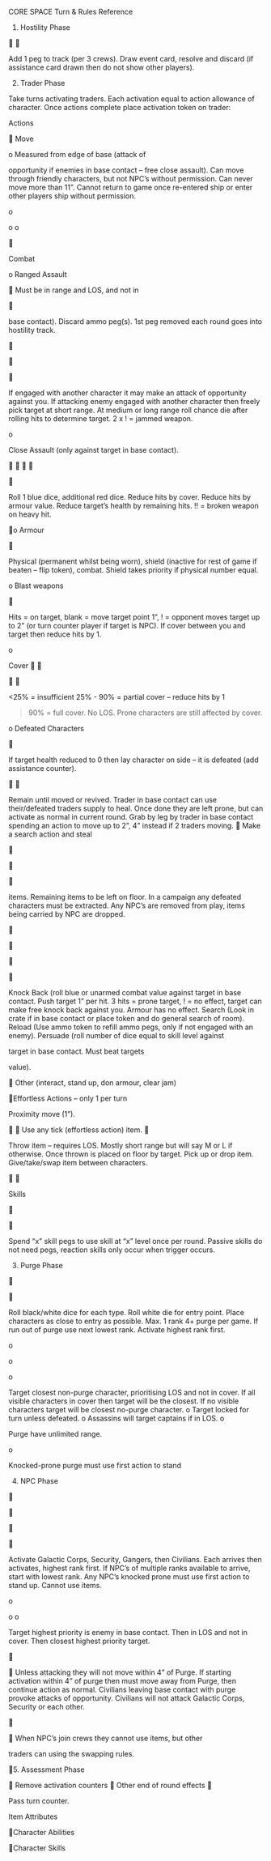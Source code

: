 CORE SPACE Turn & Rules Reference

1. Hostility Phase




Add 1 peg to track (per 3 crews).
Draw event card, resolve and discard (if assistance card
drawn then do not show other players).

2. Trader Phase

Take turns activating traders.  Each activation equal to action
allowance of character.  Once actions complete place activation
token on trader:

Actions

  Move

o  Measured from edge of base (attack of

opportunity if enemies in base contact – free
close assault).
Can move through friendly characters, but not
NPC’s without permission.
Can never move more than 11”.
Cannot return to game once re-entered ship or
enter other players ship without permission.

o

o
o



Combat

o  Ranged Assault

  Must be in range and LOS, and not in



base contact).
Discard ammo peg(s).  1st peg
removed each round goes into
hostility track.







If engaged with another character it
may make an attack of opportunity
against you.
If attacking enemy engaged with
another character then freely pick
target at short range.  At medium or
long range roll chance die after
rolling hits to determine target.
2 x ! = jammed weapon.

o

Close Assault (only against target in base
contact).








Roll 1 blue dice, additional red dice.
Reduce hits by cover.
Reduce hits by armour value.
Reduce target’s health by remaining
hits.
!! = broken weapon on heavy hit.

o  Armour



Physical (permanent whilst being
worn), shield (inactive for rest of
game if beaten – flip token), combat.
Shield takes priority if physical
number equal.

o  Blast weapons



Hits = on target, blank = move target
point 1”, ! = opponent moves target
up to 2” (or turn counter player if
target is NPC).  If cover between you
and target then reduce hits by 1.

o

Cover






<25% = insufficient
25% - 90% = partial cover – reduce
hits by 1
>90% = full cover.  No LOS.
Prone characters are still affected by
cover.

o  Defeated Characters



If target health reduced to 0 then lay
character on side – it is defeated
(add assistance counter).




Remain until moved or revived.
Trader in base contact can use
their/defeated traders supply to
heal.  Once done they are left prone,
but can activate as normal in current
round.
Grab by leg by trader in base contact
spending an action to move up to 2”,
4” instead if 2 traders moving.
  Make a search action and steal







items.  Remaining items to be left on
floor.
In a campaign any defeated
characters must be extracted.
Any NPC’s are removed from play,
items being carried by NPC are
dropped.









Knock Back (roll blue or unarmed combat value against
target in base contact.  Push target 1” per hit.  3 hits =
prone target, ! = no effect, target can make free knock
back against you.  Armour has no effect.
Search (Look in crate if in base contact or place token
and do general search of room).
Reload (Use ammo token to refill ammo pegs, only if not
engaged with an enemy).
Persuade (roll number of dice equal to skill level against

target in base contact.  Must beat targets

 value).

  Other (interact, stand up, don armour, clear jam)

Effortless Actions – only 1 per turn

Proximity move (1”).


  Use any tick (effortless action) item.


Throw item – requires LOS.  Mostly short range but will
say M or L if otherwise.  Once thrown is placed on floor
by target.
Pick up or drop item.
Give/take/swap item between characters.




Skills





Spend “x” skill pegs to use skill at “x” level once per
round.
Passive skills do not need pegs, reaction skills only occur
when trigger occurs.

3. Purge Phase





Roll black/white dice for each type.  Roll white die for
entry point.  Place characters as close to entry as
possible.  Max. 1 rank 4+ purge per game.  If run out of
purge use next lowest rank.
Activate highest rank first.

o

o

o

Target closest non-purge character, prioritising
LOS and not in cover.
If all visible characters in cover then target will
be the closest.
If no visible characters target will be closest
no-purge character.
o
Target locked for turn unless defeated.
o  Assassins will target captains if in LOS.
o

Purge have unlimited range.

o

Knocked-prone purge must use first action to
stand

4. NPC Phase









Activate Galactic Corps, Security, Gangers, then Civilians.
Each arrives then activates, highest rank first.
If NPC’s of multiple ranks available to arrive, start with
lowest rank.
Any NPC’s knocked prone must use first action to stand
up.
Cannot use items.

o

o
o

Target highest priority is enemy in base
contact.
Then in LOS and not in cover.
Then closest highest priority target.



  Unless attacking they will not move within 4” of Purge. If
starting activation within 4” of purge then must move
away from Purge, then continue action as normal.
Civilians leaving base contact with purge provoke
attacks of opportunity.
Civilians will not attack Galactic Corps, Security or each
other.



  When NPC’s join crews they cannot use items, but other

traders can using the swapping rules.

5. Assessment Phase


Remove activation counters
  Other end of round effects


Pass turn counter.

Item Attributes

Character Abilities

Character Skills

